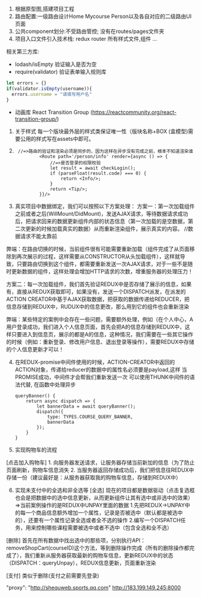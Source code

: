 1. 根据原型图,搭建项目工程
2. 路由配置:一级路由设计Home Mycourse Person以及各自对应的二级路由UI页面
3. 公共component划分:不受路由管控; 没有在routes/pages文件夹  
4. 项目入口文件引入技术栈: redux router 所有样式文件,组件 ...

相关第三方库:
- lodash/isEmpty 验证输入是否为空
- require(validator)  验证表单输入规则库
```javascript
let errors = {}
if(validator.isEmpty(username)){
  errors.username = "请填写用户名"
}
```
- 动画库
   React Transition Group (https://reactcommunity.org/react-transition-group/)


1. 关于样式
  每一个版块最外层的样式类保证唯一性（版块名称+BOX (盒模型)需要公用的样式写在assets中即可。
2.      //=>路由的验证和渲染必须是同步的，因为这样在异步没有完成之前，根本不知道渲染谁
                <Route path='/person/info' render={async () => {
                    //=>是否登录的权限校验
                    let result = await checkLogin();
                    if (parseFloat(result.code) === 0) {
                        return <Info/>;
                    }
                    return <Tip/>;
                }}/>

3. 真实项目中数据绑定，我们可以按照以下方案处理：
  方案一：第一次加载组件之前或者之后(WillMount/DidMount)，发送AJAX请求，等待数据请求成功后，把请求回来的数据更新组件内部的状态信息（第一次加载的是空数据，第二次更新的时候加载真实的数据）从而重新渲染组件，展示真实的内容。 //数据请求不能太靠前

  弊端：在路由切换的时候，当前组件很有可能需要重新加载（组件完成了从页面移除到再次展示的过程，这样需要从CONSTRUCTOR从头加载组件），这样就导致，只要路由切换到这个组件，都需要重新发送一次AJAX请求，对于一些不是随时更新数据的组件，这样处理会增加HTTP请求的次数，增重服务器的处理压力！

  方案二：每一次加载组件，我们首先验证REDUX中是否存储了展示的信息，如果有，直接从REDUX获取即可，如果没有，发送一个DISPATCH派发，在派发的ACTION CREATOR中基于AJAX获取数据，把获取的数据传递给REDUCER，把信息存储到REDUX中，RUDUX中的信息更改，那么用到它的组件也会重新渲染

  弊端：某些特定的案例中会存在一些问题，需要额外处理，例如（在个人中心，A用户登录成功，我们进入个人信息页面，首先会把A的信息存储到REDUX中，这样只要进入到信息页，展示的都是A的信息，这种情况，我们需要在一些其它操作的时候（例如：重新登录、修改用户信息、退出登录等操作），需要REDUX中存储的个人信息更新才可以！


4. 在REDUX-promise中间件使用的时候，ACTION-CREATOR中返回的ACTION对象，传递给reducer的数据中的属性名必须要是payload,这样     当PROMISE成功，中间件才会帮我们重新发送一次
   可以使用THUNK中间件的语法代替, 在函数中处理异步
   ```
   queryBanner() {
       return async dispatch => {
           let bannerData = await queryBanner();
           dispatch({
               type: TYPES.COURSE_QUERY_BANNER,
               bannerData
           });
       }
   }
   ```

5. 实现购物车的流程

  [点击加入购物车]
     1. 向服务器发送请求，让服务器存储当前新加的信息（为了防止页面刷新，购物车信息消失
     2. 当服务器返回存储成功后，我们把信息往REDUX中存储一份（建议最好是：从服务器获取我的购物车信息，存储到REDUX中）
       

6. 实现未支付中的全选和非全选等
  [全选]
    现在的项目都是数据驱动（点击复选框也会是把数据中的选中信息更新，从而更新组件让其有选中或非选中的效果） =>当前案例操作的是REDUX中UNPAY里面的数据
    1.先把REDUX->UNPAY中的每一个商品信息额外增加一个属性，记录是否被选中（默认都是被选中的），还要有一个属性记录全选或者全不选的操作
    2.编写一个DISPATCH任务，用来控制哪些课程需要被选中或者不选中（包含全选和全不选）

  [删除]
    首先在所有数据中找出选中的那些项，分别执行API：removeShopCart(courseID)这个方法，等到删除操作完成（所有的删除操作都完成了），我们重新从服务器获取最新的购物车信息，更新REDUX中的状态（DISPATCH：queryUnpay），REDUX信息更新，页面重新渲染

  [支付]
    类似于删除(支付之前需要先登录)




  "proxy": "http://shequweb.sports.qq.com"
http://183.199.149.245:8000


